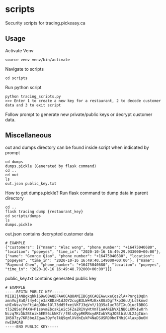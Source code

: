 # scripts
Security scripts for tracing.pickeasy.ca

## Usage

Activate Venv
```
source venv venv/bin/activate
```
Navigate to scripts
```
cd scripts
```
Run python script
```
python tracing_scripts.py
>>> Enter 1 to create a new key for a restaurant, 2 to decode customer data and 3 to exit script

```

Follow prompt to generate new private/public keys or decrypt customer data.

## Miscellaneous

out and dumps directory can be found inside script when indicated by prompt

```
cd dumps
dumps.pickle (Generated by flask command)
cd ..
cd out
ls
out.json public_key.txt
```

How to get dumps.pickle?
Run flask command to dump data in parent directory

```
cd ..
flask tracing dump {restaurant_key}
cd scripts/dumps
ls
dumps.pickle
```
out.json contains decrypted customer data
```
# EXAMPLE
{"customers": [{"name": "Alac wong", "phone_number": "+16475040680", "location": "popeyes", "time_in": "2020-10-16 16:49:29.933000+00:00"}, {"name": "George Qiao", "phone_number": "+16475040680", "location": "popeyes", "time_in": "2020-10-16 16:49:40.149000+00:00"}, {"name": "Raymond Chen", "phone_number": "+16475040680", "location": "popeyes", "time_in": "2020-10-16 16:49:48.792000+00:00"}]}
```
public_key.txt contains generated public key
```
# EXAMPLE
-----BEGIN PUBLIC KEY-----
MIIBIjANBgkqhkiG9w0BAQEFAAOCAQ8AMIIBCgKCAQEAwuxeCqs2lA+Pnrg1OqDn
amnVuj8aO/l4y4cje3aXBDzH1dJQY2cugB3LW+MzExk8GzDgf7kp36uUjLs5knwd
uHIvNsv/tnFtiAqDDkolOl73dd5fxeiVKFJ3qVnY/1Q35aluc7BFIXuOiuclBBOG
tlS285ejP4XW+P1sovmEbcsk1eic5FZaZRIVyHtVmTiaAAREbVXiNB6LKMkIwOrh
Nczq7KzGb2Btnik6EES6ikNKfr/fBlsOypRKRNxyARIobYRqJOBlbiUUL2JgIWxn
1N587zy7KR3beJZgww3OyfelkQ9qmlXVdnEukP4NaDSUSRD0boTNhiC4laxpBu6N
nwIDAQAB
-----END PUBLIC KEY-----
```